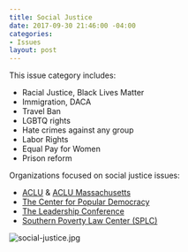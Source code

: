 ```yaml
---
title: Social Justice
date: 2017-09-30 21:46:00 -04:00
categories:
- Issues
layout: post
---
```


This issue category includes:
* Racial Justice, Black Lives Matter
* Immigration, DACA
* Travel Ban 
* LGBTQ rights
* Hate crimes against any group
* Labor Rights
* Equal Pay for Women
* Prison reform

Organizations focused on social justice issues:
* [ACLU](https://www.aclu.org/) & [ACLU Massachusetts](https://aclum.org/)
* [The Center for Popular Democracy](http://populardemocracy.org/)
* [The Leadership Conference](https://civilrights.org/)
* [Southern Poverty Law Center (SPLC)](https://www.splcenter.org/)

![social-justice.jpg](/uploads/social-justice.jpg)